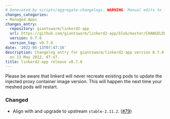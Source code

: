 ```yaml
---
# Generated by scripts/aggregate-changelogs. WARNING: Manual edits to this files will be overwritten.
changes_categories:
- Managed Apps
changes_entry:
  repository: giantswarm/linkerd2-app
  url: https://github.com/giantswarm/linkerd2-app/blob/master/CHANGELOG.md#070---2022-05-13
  version: 0.7.0
  version_tag: v0.7.0
date: '2022-05-13T07:47:16'
description: Changelog entry for giantswarm/linkerd2-app version 0.7.0, published
  on 13 May 2022, 07:47.
title: linkerd2-app release v0.7.0
---
```


Please be aware that linkerd will never recreate existing pods to update the injected proxy container image version. This will happen the next time your meshed pods will restart.
### Changed
- Align with and upgrade to upstream `stable-2.11.2`. ([#79](https://github.com/giantswarm/linkerd-control-plane-app/pull/79))
